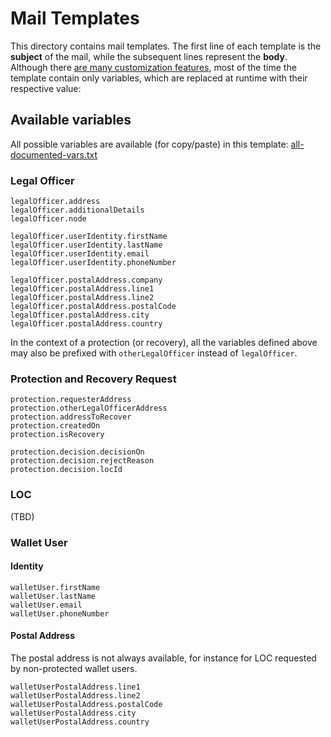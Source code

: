 # Mail Templates
This directory contains mail templates. The first line of each template is the **subject** of the mail, while the
subsequent lines represent the **body**.
Although there [are many customization features](https://pugjs.org/), most of the time the template
contain only variables, which are replaced at runtime with their respective value:

## Available variables

All possible variables are available (for copy/paste) in this template: [all-documented-vars.txt](all-documented-vars.txt)

### Legal Officer
    legalOfficer.address
    legalOfficer.additionalDetails
    legalOfficer.node

    legalOfficer.userIdentity.firstName
    legalOfficer.userIdentity.lastName
    legalOfficer.userIdentity.email
    legalOfficer.userIdentity.phoneNumber

    legalOfficer.postalAddress.company
    legalOfficer.postalAddress.line1
    legalOfficer.postalAddress.line2
    legalOfficer.postalAddress.postalCode
    legalOfficer.postalAddress.city
    legalOfficer.postalAddress.country

In the context of a protection (or recovery), all the variables defined above may also be prefixed with
`otherLegalOfficer` instead of `legalOfficer`. 

### Protection and Recovery Request
    protection.requesterAddress
    protection.otherLegalOfficerAddress
    protection.addressToRecover
    protection.createdOn
    protection.isRecovery

    protection.decision.decisionOn
    protection.decision.rejectReason
    protection.decision.locId

### LOC
(TBD)

### Wallet User
#### Identity
    walletUser.firstName
    walletUser.lastName
    walletUser.email
    walletUser.phoneNumber

#### Postal Address
The postal address is not always available, for instance for LOC requested by non-protected wallet users.

    walletUserPostalAddress.line1
    walletUserPostalAddress.line2
    walletUserPostalAddress.postalCode
    walletUserPostalAddress.city
    walletUserPostalAddress.country
